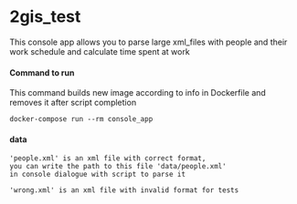 # 2gis_test
This console app allows you to parse large xml_files with people and their work schedule
and calculate time spent at work


#### Command to run
This command builds new image according to info in Dockerfile
and removes it after script completion 
```
docker-compose run --rm console_app
```

#### data
```
'people.xml' is an xml file with correct format,
you can write the path to this file 'data/people.xml'
in console dialogue with script to parse it
```

```
'wrong.xml' is an xml file with invalid format for tests
```